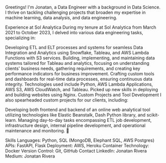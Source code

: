 Greetings!
I'm Jonatan, a Data Engineer with a background in Data Science. I thrive on tackling challenging projects that broaden my expertise in machine learning, data analysis, and data engineering.

Experience at Sol Analytica
During my tenure at Sol Analytica from March 2021 to October 2023, I delved into various data engineering tasks, specializing in:

Developing ETL and ELT processes and systems for seamless Data Integration and Analytics using Snowflake, Tableau, and AWS Lambda Functions with S3 services.
Building, implementing, and maintaining data systems tailored for Tableau and analytics, focusing on understanding clients' business needs, gathering requirements, and creating key performance indicators for business improvement.
Crafting custom tools and dashboards for real-time data processes, ensuring continuous data integrity. Technologies used include Python, AWS Lambda Applications, AWS S3, AWS CloudWatch, and Tableau.
Picked up new skills in deploying and building websites using Nginx.
Custom Projects and Tool Development
I also spearheaded custom projects for our clients, including:

Developing both frontend and backend of an online web analytical tool utilizing technologies like Elastic Beanstalk, Dash Python library, and scikit-learn.
Managing day-to-day tasks encompassing ETL job development, infrastructure design, internal pipeline development, and operational maintenance and monitoring.
👋

Skills
Languages: Python, SQL (MongoDB, Elephant SQL, AWS Postgres)
APIs: FastAPI, Flask
Deployment: AWS, Heroku
Container Technology: Docker
Version Control: Git, GitHub
Contact
LinkedIn: Jonatan Rivera
Medium: Jonatan Rivera
